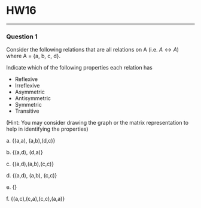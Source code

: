 # HW16
---
### Question 1
Consider the following relations that are all relations on A (i.e. $A \leftrightarrow A$) where A = {a, b, c, d}. 

Indicate which of the following properties each relation has
- Reflexive
- Irreflexive
- Asymmetric
- Antisymmetric
- Symmetric
- Transitive

(Hint: You may consider drawing the graph or the matrix representation to help in identifying the properties)

a. \{(a,a), (a,b),(d,c)\}

b. \{(a,d), (d,a)\}

c. \{(a,d),(a,b),(c,c)\}

d. \{(a,d), (a,b), (c,c)\}

e. \{\}

f. \{(a,c),(c,a),(c,c),(a,a)\}
